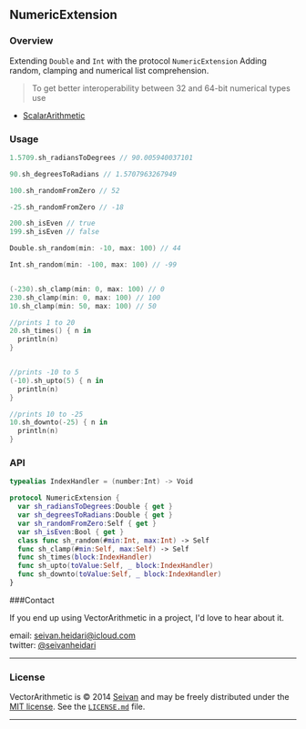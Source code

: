 ## NumericExtension

### Overview
Extending  ```Double```  and ```Int``` with the protocol ```NumericExtension```
Adding random, clamping and numerical list comprehension.


>To get better interoperability between 32 and 64-bit numerical types use 
* [ScalarArithmetic](https://github.com/seivan/ScalarArithmetic)

### Usage

```swift
1.5709.sh_radiansToDegrees // 90.005940037101

90.sh_degreesToRadians // 1.5707963267949

100.sh_randomFromZero // 52

-25.sh_randomFromZero // -18

200.sh_isEven // true
199.sh_isEven // false

Double.sh_random(min: -10, max: 100) // 44

Int.sh_random(min: -100, max: 100) // -99


(-230).sh_clamp(min: 0, max: 100) // 0
230.sh_clamp(min: 0, max: 100) // 100
10.sh_clamp(min: 50, max: 100) // 50

//prints 1 to 20
20.sh_times() { n in
  println(n)
}


//prints -10 to 5
(-10).sh_upto(5) { n in
  println(n)
}

//prints 10 to -25
10.sh_downto(-25) { n in
  println(n)
}
``` 

### API

```swift
typealias IndexHandler = (number:Int) -> Void

protocol NumericExtension {
  var sh_radiansToDegrees:Double { get }
  var sh_degreesToRadians:Double { get }
  var sh_randomFromZero:Self { get }
  var sh_isEven:Bool { get }
  class func sh_random(#min:Int, max:Int) -> Self
  func sh_clamp(#min:Self, max:Self) -> Self
  func sh_times(block:IndexHandler)
  func sh_upto(toValue:Self, _ block:IndexHandler)
  func sh_downto(toValue:Self, _ block:IndexHandler)
}

```


###Contact


If you end up using VectorArithmetic in a project, I'd love to hear about it.

email: [seivan.heidari@icloud.com](mailto:seivan.heidari@icloud.com)  
twitter: [@seivanheidari](https://twitter.com/seivanheidari)

***

### License

VectorArithmetic is © 2014 [Seivan](http://www.github.com/seivan) and may be freely
distributed under the [MIT license](http://opensource.org/licenses/MIT).
See the [`LICENSE.md`](https://github.com/seivan/VectorArithmetic/blob/master/LICENSE.md) file.

*** 